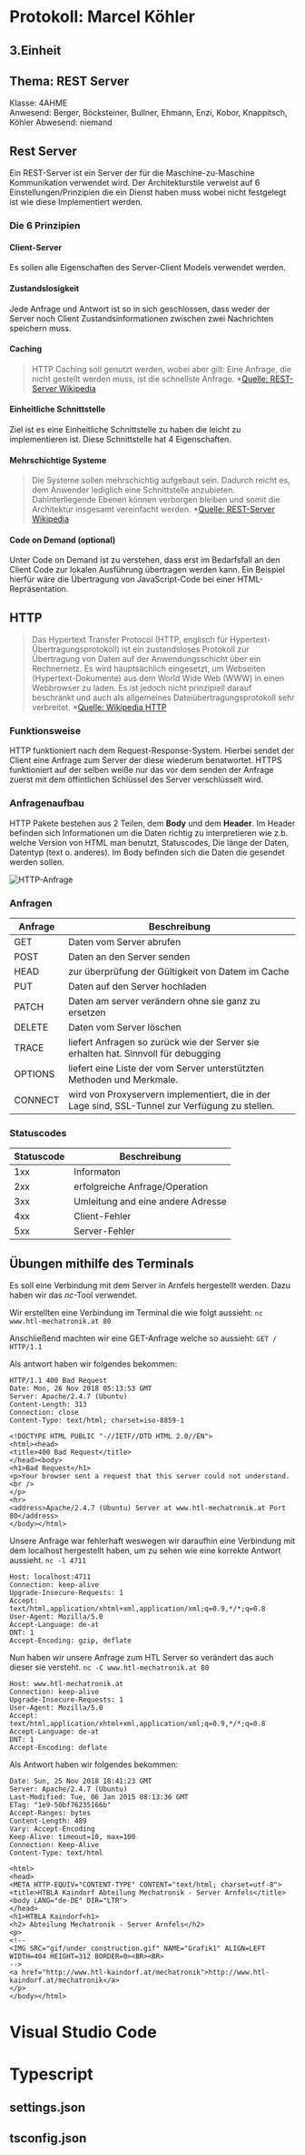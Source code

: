 # Protokoll: Marcel Köhler
## 3.Einheit
## Thema: REST Server
Klasse: 4AHME  
Anwesend: Berger, Böcksteiner, Bullner, Ehmann, Enzi, Kobor, Knappitsch, Köhler
Abwesend: niemand

## Rest Server
Ein REST-Server ist ein Server der für die Maschine-zu-Maschine Kommunikation verwendet wird. Der Architekturstile verweist auf 6 Einstellungen/Prinzipien die ein Dienst haben muss wobei nicht festgelegt ist wie diese Implementiert werden.

### Die 6 Prinzipien
#### Client-Server
Es sollen alle Eigenschaften des Server-Client Models verwendet werden.

#### Zustandslosigkeit
Jede Anfrage und Antwort ist so in sich geschlossen, dass weder der Server noch Client Zustandsinformationen zwischen zwei Nachrichten speichern muss.

#### Caching
> HTTP Caching soll genutzt werden, wobei aber gilt: Eine Anfrage, die nicht gestellt werden muss, ist die schnellste Anfrage.
*[Quelle: REST-Server Wikipedia](https://de.wikipedia.org/wiki/Representational_State_Transfer#Prinzipien)

#### Einheitliche Schnittstelle
Ziel ist es eine Einheitliche Schnittstelle zu haben die leicht zu implementieren ist. Diese Schnittstelle hat 4 Eigenschaften.

#### Mehrschichtige Systeme
> Die Systeme sollen mehrschichtig aufgebaut sein. Dadurch reicht es, dem Anwender lediglich eine Schnittstelle anzubieten. Dahinterliegende Ebenen können verborgen bleiben und somit die Architektur insgesamt vereinfacht werden.
*[Quelle: REST-Server Wikipedia](https://de.wikipedia.org/wiki/Representational_State_Transfer#Prinzipien)

#### Code on Demand (optional)
Unter Code on Demand ist zu verstehen, dass erst im Bedarfsfall an den Client Code zur lokalen Ausführung übertragen werden kann. Ein Beispiel hierfür wäre die Übertragung von JavaScript-Code bei einer HTML-Repräsentation.


## HTTP
> Das Hypertext Transfer Protocol (HTTP, englisch für Hypertext-Übertragungsprotokoll) ist ein zustandsloses Protokoll zur Übertragung von Daten auf der Anwendungsschicht über ein Rechnernetz. Es wird hauptsächlich eingesetzt, um Webseiten (Hypertext-Dokumente) aus dem World Wide Web (WWW) in einen Webbrowser zu laden. Es ist jedoch nicht prinzipiell darauf beschränkt und auch als allgemeines Dateiübertragungsprotokoll sehr verbreitet.
*[Quelle: Wikipedia HTTP](https://de.wikipedia.org/wiki/Hypertext_Transfer_Protocol)

### Funktionsweise
HTTP funktioniert nach dem Request-Response-System. Hierbei sendet der Client eine Anfrage zum Server der diese wiederum benatwortet. HTTPS funktioniert auf der selben weiße nur das vor dem senden der Anfrage zuerst mit dem öffintlichen Schlüssel des Server verschlüsselt wird.

### Anfragenaufbau
HTTP Pakete bestehen aus 2 Teilen, dem **Body**  und dem **Header**.
Im Header befinden sich Informationen um die Daten richtig zu interpretieren wie z.b. welche Version von HTML man benutzt, Statuscodes, Die länge der Daten, Datentyp (text o. anderes).
Im Body befinden sich die Daten die gesendet werden sollen.

![HTTP-Anfrage](https://github.com/HTLMechatronics/m14-la1-sx/blob/koemam13/Protokolle/Bilder/HTTP-Anfrage.svg)


### Anfragen
Anfrage | Beschreibung
------- | ------------
GET | Daten vom Server abrufen
POST | Daten an den Server senden 
HEAD | zur überprüfung der Gültigkeit von Datem im Cache
PUT | Daten auf den Server hochladen
PATCH |  Daten am server verändern ohne sie ganz zu ersetzen
DELETE | Daten vom Server löschen
TRACE | liefert Anfragen so zurück wie der Server sie erhalten hat. Sinnvoll für debugging
OPTIONS | liefert eine Liste der vom Server unterstützten Methoden und Merkmale.
CONNECT | wird von Proxyservern implementiert, die in der Lage sind, SSL-Tunnel zur Verfügung zu stellen.

### Statuscodes
Statuscode | Beschreibung
---------- | ------------
1xx | Informaton
2xx | erfolgreiche Anfrage/Operation
3xx | Umleitung and eine andere Adresse
4xx | Client-Fehler
5xx | Server-Fehler


## Übungen mithilfe des Terminals
Es soll eine Verbindung mit dem Server in Arnfels hergestellt werden. Dazu haben wir das *nc*-Tool verwendet.

Wir erstellten eine Verbindung im Terminal die wie folgt aussieht:
`nc www.htl-mechatronik.at 80`

Anschließend machten wir eine GET-Anfrage welche so aussieht:
`GET / HTTP/1.1`

Als antwort haben wir folgendes bekommen:
```
HTTP/1.1 400 Bad Request
Date: Mon, 26 Nov 2018 05:13:53 GMT
Server: Apache/2.4.7 (Ubuntu)
Content-Length: 313
Connection: close
Content-Type: text/html; charset=iso-8859-1

<!DOCTYPE HTML PUBLIC "-//IETF//DTD HTML 2.0//EN">
<html><head>
<title>400 Bad Request</title>
</head><body>
<h1>Bad Request</h1>
<p>Your browser sent a request that this server could not understand.<br />
</p>
<hr>
<address>Apache/2.4.7 (Ubuntu) Server at www.htl-mechatronik.at Port 80</address>
</body></html>
```

Unsere Anfrage war fehlerhaft weswegen wir daraufhin eine Verbindung mit dem localhost hergestellt haben, um zu sehen wie eine korrekte Antwort aussieht.
`nc -l 4711`



```
Host: localhost:4711
Connection: keep-alive
Upgrade-Insecure-Requests: 1
Accept: text/html,application/xhtml+xml,application/xml;q=0.9,*/*;q=0.8
User-Agent: Mozilla/5.0
Accept-Language: de-at
DNT: 1
Accept-Encoding: gzip, deflate
```
Nun haben wir unsere Anfrage zum HTL Server so verändert das auch dieser sie versteht.
`nc -C www.htl-mechatronik.at 80`

```
Host: www.htl-mechatronik.at
Connection: keep-alive
Upgrade-Insecure-Requests: 1
User-Agent: Mozilla/5.0
Accept: text/html,application/xhtml+xml,application/xml;q=0.9,*/*;q=0.8
Accept-Language: de-at
DNT: 1
Accept-Encoding: deflate
```

Als Antwort haben wir folgendes bekommen:
  ```
Date: Sun, 25 Nov 2018 18:41:23 GMT
Server: Apache/2.4.7 (Ubuntu)
Last-Modified: Tue, 06 Jan 2015 08:13:36 GMT
ETag: "1e9-50bf76235166b"
Accept-Ranges: bytes
Content-Length: 489
Vary: Accept-Encoding
Keep-Alive: timeout=10, max=100
Connection: Keep-Alive
Content-Type: text/html

<html>
<head>
<META HTTP-EQUIV="CONTENT-TYPE" CONTENT="text/html; charset=utf-8">
<title>HTBLA Kaindorf Abteilung Mechatronik - Server Arnfels</title>
<body LANG="de-DE" DIR="LTR">
</head>
<h1>HTBLA Kaindorf<h1>
<h2> Abteilung Mechatronik - Server Arnfels</h2>
<p>
<!--
<IMG SRC="gif/under_construction.gif" NAME="Grafik1" ALIGN=LEFT WIDTH=404 HEIGHT=312 BORDER=0><BR><BR>
-->
<a href="http://www.htl-kaindorf.at/mechatronik">http://www.htl-kaindorf.at/mechatronik</a>
</p>
</body></html>
  ```
  
  # Visual Studio Code 
  
  # Typescript
  
  ## settings.json
  
  ## tsconfig.json
  
  
  
